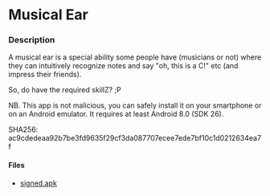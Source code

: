 # Musical Ear

### Description
A musical ear is a special ability some people have (musicians or not) where they can intuitively recognize notes and say "oh, this is a C!" etc (and impress their friends).

So, do have the required skillZ? ;P

NB. This app is not malicious, you can safely install it on your smartphone or on an Android emulator. It requires at least Android 8.0 (SDK 26).

SHA256: ac9cdedeaa92b7be3fd9635f29cf3da087707ecee7ede7bf10c1d0212634ea7f

#### Files
- [signed.apk](./files/signed.apk)
